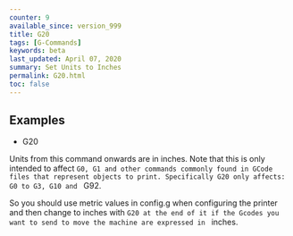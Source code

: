 ```yaml
---
counter: 9
available_since: version_999
title: G20
tags: [G-Commands] 
keywords: beta 
last_updated: April 07, 2020 
summary: Set Units to Inches 
permalink: G20.html
toc: false 
---
```



## Examples

* G20

Units from this command onwards are in inches. Note that this is only intended to affect ` G0, G1 and other commands commonly found in GCode files that represent objects to print. Specifically G20 only affects: G0 to G3, G10 and  ` G92.

So you should use metric values in config.g when configuring the printer and then change to inches with ` G20 at the end of it if the Gcodes you want to send to move the machine are expressed in  ` inches.

